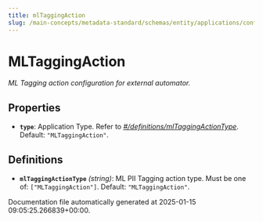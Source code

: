 ```yaml
---
title: mlTaggingAction
slug: /main-concepts/metadata-standard/schemas/entity/applications/configuration/external/automator/mltaggingaction
---
```


# MLTaggingAction

*ML Tagging action configuration for external automator.*

## Properties

- **`type`**: Application Type. Refer to *[#/definitions/mlTaggingActionType](#definitions/mlTaggingActionType)*. Default: `"MLTaggingAction"`.
## Definitions

- **`mlTaggingActionType`** *(string)*: ML PII Tagging action type. Must be one of: `["MLTaggingAction"]`. Default: `"MLTaggingAction"`.


Documentation file automatically generated at 2025-01-15 09:05:25.266839+00:00.
